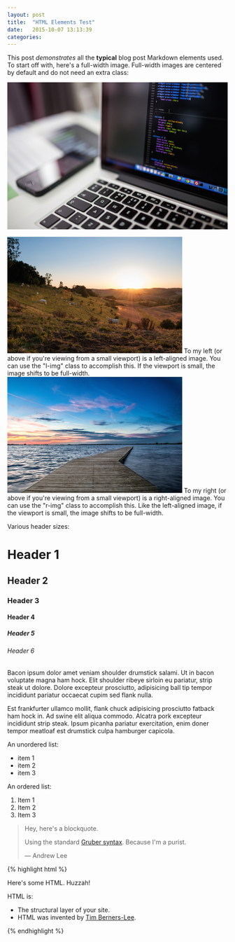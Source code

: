 ```yaml
---
layout: post
title:  "HTML Elements Test"
date:   2015-10-07 13:13:39
categories:
---
```

This post _demonstrates_ all the **typical** blog post Markdown elements used. To start off with, here's a full-width image. Full-width images are centered by default and do not need an extra class:

![Example Image](/public/images/example-image.jpg "Example Image")

<img src="/public/images/left-example-image.jpg" alt="Left-aligned image" class="l-img">
To my left (or above if you're viewing from a small viewport) is a left-aligned image. You can use the "l-img" class to accomplish this. If the viewport is small, the image shifts to be full-width.

<img src="/public/images/right-example-image.jpg" alt="Left-aligned image" class="r-img">
To my right (or above if you're viewing from a small viewport) is a right-aligned image. You can use the "r-img" class to accomplish this. Like the left-aligned image, if the viewport is small, the image shifts to be full-width.

Various header sizes:

# Header 1

## Header 2

### Header 3

#### Header 4

##### Header 5

###### Header 6

Bacon ipsum dolor amet veniam shoulder drumstick salami. Ut in bacon voluptate magna ham hock. Elit shoulder ribeye sirloin eu pariatur, strip steak ut dolore. Dolore excepteur prosciutto, adipisicing ball tip tempor incididunt pariatur occaecat cupim sed flank nulla.

Est frankfurter ullamco mollit, flank chuck adipisicing prosciutto fatback ham hock in. Ad swine elit aliqua commodo. Alcatra pork excepteur incididunt strip steak. Ipsum picanha pariatur exercitation, enim doner tempor meatloaf est drumstick culpa hamburger capicola.

An unordered list:

- item 1
- item 2
- item 3

An ordered list:

1. Item 1
2. Item 2
3. Item 3

> Hey, here's a blockquote.
>
> Using the standard [Gruber syntax](https://daringfireball.net/projects/markdown/basics). Because I'm a purist.
>
> &#8212; Andrew Lee

{% highlight html %}
<!-- Here's some sample HTML code: -->
<div class="a-class">
    <p>Here's some HTML. Huzzah!</p>
    <p>HTML is:</p>
    <ul>
        <li>The structural layer of your site.</li>
        <li>HTML was invented by <a href="https://en.wikipedia.org/wiki/Tim_Berners-Lee">Tim Berners-Lee</a>.</li>
    </ul>
</div>
{% endhighlight %}

